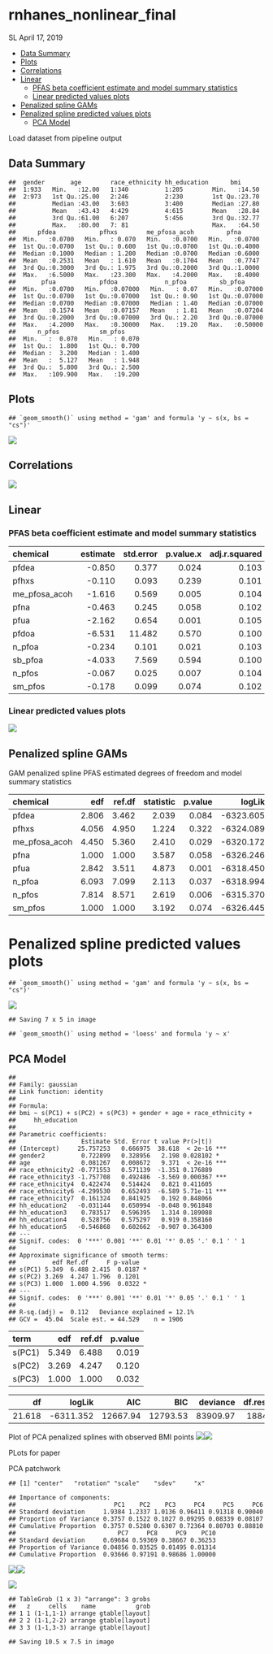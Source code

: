 rnhanes\_nonlinear\_final
================
SL
April 17, 2019

-   [Data Summary](#data-summary)
-   [Plots](#plots)
-   [Correlations](#correlations)
-   [Linear](#linear)
    -   [PFAS beta coefficient estimate and model summary statistics](#pfas-beta-coefficient-estimate-and-model-summary-statistics)
    -   [Linear predicted values plots](#linear-predicted-values-plots)
-   [Penalized spline GAMs](#penalized-spline-gams)
-   [Penalized spline predicted values plots](#penalized-spline-predicted-values-plots)
    -   [PCA Model](#pca-model)

Load dataset from pipeline output

Data Summary
------------

    ##  gender       age        race_ethnicity hh_education      bmi       
    ##  1:933   Min.   :12.00   1:340          1:205        Min.   :14.50  
    ##  2:973   1st Qu.:25.00   2:246          2:230        1st Qu.:23.70  
    ##          Median :43.00   3:603          3:400        Median :27.80  
    ##          Mean   :43.43   4:429          4:615        Mean   :28.84  
    ##          3rd Qu.:61.00   6:207          5:456        3rd Qu.:32.77  
    ##          Max.   :80.00   7: 81                       Max.   :64.50  
    ##      pfdea            pfhxs        me_pfosa_acoh         pfna       
    ##  Min.   :0.0700   Min.   : 0.070   Min.   :0.0700   Min.   :0.0700  
    ##  1st Qu.:0.0700   1st Qu.: 0.600   1st Qu.:0.0700   1st Qu.:0.4000  
    ##  Median :0.1000   Median : 1.200   Median :0.0700   Median :0.6000  
    ##  Mean   :0.2531   Mean   : 1.610   Mean   :0.1704   Mean   :0.7747  
    ##  3rd Qu.:0.3000   3rd Qu.: 1.975   3rd Qu.:0.2000   3rd Qu.:1.0000  
    ##  Max.   :6.5000   Max.   :23.300   Max.   :4.2000   Max.   :8.4000  
    ##       pfua            pfdoa             n_pfoa         sb_pfoa       
    ##  Min.   :0.0700   Min.   :0.07000   Min.   : 0.07   Min.   :0.07000  
    ##  1st Qu.:0.0700   1st Qu.:0.07000   1st Qu.: 0.90   1st Qu.:0.07000  
    ##  Median :0.0700   Median :0.07000   Median : 1.40   Median :0.07000  
    ##  Mean   :0.1574   Mean   :0.07157   Mean   : 1.81   Mean   :0.07204  
    ##  3rd Qu.:0.2000   3rd Qu.:0.07000   3rd Qu.: 2.20   3rd Qu.:0.07000  
    ##  Max.   :4.2000   Max.   :0.30000   Max.   :19.20   Max.   :0.50000  
    ##      n_pfos           sm_pfos      
    ##  Min.   :  0.070   Min.   : 0.070  
    ##  1st Qu.:  1.800   1st Qu.: 0.700  
    ##  Median :  3.200   Median : 1.400  
    ##  Mean   :  5.127   Mean   : 1.948  
    ##  3rd Qu.:  5.800   3rd Qu.: 2.500  
    ##  Max.   :109.900   Max.   :19.200

Plots
-----

    ## `geom_smooth()` using method = 'gam' and formula 'y ~ s(x, bs = "cs")'

![](rnhanes_nonlinear_final_files/figure-markdown_github/unnamed-chunk-2-1.png)

Correlations
------------

![](rnhanes_nonlinear_final_files/figure-markdown_github/unnamed-chunk-3-1.png)

Linear
------

### PFAS beta coefficient estimate and model summary statistics

| chemical        |  estimate|  std.error|  p.value.x|  adj.r.squared|  statistic|     logLik|       AIC|       BIC|
|:----------------|---------:|----------:|----------:|--------------:|----------:|----------:|---------:|---------:|
| pfdea           |    -0.850|      0.377|      0.024|          0.103|     19.165|  -6325.497|  12679.00|  12756.73|
| pfhxs           |    -0.110|      0.093|      0.239|          0.101|     18.821|  -6327.351|  12682.70|  12760.44|
| me\_pfosa\_acoh |    -1.616|      0.569|      0.005|          0.104|     19.444|  -6323.994|  12675.99|  12753.73|
| pfna            |    -0.463|      0.245|      0.058|          0.102|     19.026|  -6326.246|  12680.49|  12758.23|
| pfua            |    -2.162|      0.654|      0.001|          0.105|     19.710|  -6322.563|  12673.13|  12750.86|
| pfdoa           |    -6.531|     11.482|      0.570|          0.100|     18.722|  -6327.888|  12683.77|  12761.51|
| n\_pfoa         |    -0.234|      0.101|      0.021|          0.103|     19.188|  -6325.375|  12678.75|  12756.49|
| sb\_pfoa        |    -4.033|      7.569|      0.594|          0.100|     18.718|  -6327.907|  12683.82|  12761.55|
| n\_pfos         |    -0.067|      0.025|      0.007|          0.104|     19.377|  -6324.356|  12676.71|  12754.45|
| sm\_pfos        |    -0.178|      0.099|      0.074|          0.102|     18.989|  -6326.445|  12680.89|  12758.63|

### Linear predicted values plots

![](rnhanes_nonlinear_final_files/figure-markdown_github/lm_plot-1.png)

Penalized spline GAMs
---------------------

GAM penalized spline PFAS estimated degrees of freedom and model summary statistics

| chemical        |    edf|  ref.df|  statistic|  p.value|     logLik|       AIC|       BIC|
|:----------------|------:|-------:|----------:|--------:|----------:|---------:|---------:|
| pfdea           |  2.806|   3.462|      2.039|    0.084|  -6323.605|  12678.82|  12766.59|
| pfhxs           |  4.056|   4.950|      1.224|    0.322|  -6324.089|  12682.29|  12777.00|
| me\_pfosa\_acoh |  4.450|   5.360|      2.410|    0.029|  -6320.172|  12675.25|  12772.14|
| pfna            |  1.000|   1.000|      3.587|    0.058|  -6326.246|  12680.49|  12758.23|
| pfua            |  2.842|   3.511|      4.873|    0.001|  -6318.450|  12668.58|  12756.55|
| n\_pfoa         |  6.093|   7.099|      2.113|    0.037|  -6318.994|  12676.17|  12782.19|
| n\_pfos         |  7.814|   8.571|      2.619|    0.006|  -6315.370|  12672.37|  12787.95|
| sm\_pfos        |  1.000|   1.000|      3.192|    0.074|  -6326.445|  12680.89|  12758.63|

Penalized spline predicted values plots
=======================================

    ## `geom_smooth()` using method = 'gam' and formula 'y ~ s(x, bs = "cs")'

![](rnhanes_nonlinear_final_files/figure-markdown_github/ps_plot-1.png)

    ## Saving 7 x 5 in image

    ## `geom_smooth()` using method = 'loess' and formula 'y ~ x'

PCA Model
---------

    ## 
    ## Family: gaussian 
    ## Link function: identity 
    ## 
    ## Formula:
    ## bmi ~ s(PC1) + s(PC2) + s(PC3) + gender + age + race_ethnicity + 
    ##     hh_education
    ## 
    ## Parametric coefficients:
    ##                  Estimate Std. Error t value Pr(>|t|)    
    ## (Intercept)     25.757253   0.666975  38.618  < 2e-16 ***
    ## gender2          0.722899   0.328956   2.198 0.028102 *  
    ## age              0.081267   0.008672   9.371  < 2e-16 ***
    ## race_ethnicity2 -0.771553   0.571139  -1.351 0.176889    
    ## race_ethnicity3 -1.757708   0.492486  -3.569 0.000367 ***
    ## race_ethnicity4  0.422474   0.514424   0.821 0.411605    
    ## race_ethnicity6 -4.299530   0.652493  -6.589 5.71e-11 ***
    ## race_ethnicity7  0.161324   0.841925   0.192 0.848066    
    ## hh_education2   -0.031144   0.650994  -0.048 0.961848    
    ## hh_education3    0.783517   0.596395   1.314 0.189088    
    ## hh_education4    0.528756   0.575297   0.919 0.358160    
    ## hh_education5   -0.546868   0.602662  -0.907 0.364300    
    ## ---
    ## Signif. codes:  0 '***' 0.001 '**' 0.01 '*' 0.05 '.' 0.1 ' ' 1
    ## 
    ## Approximate significance of smooth terms:
    ##          edf Ref.df     F p-value  
    ## s(PC1) 5.349  6.488 2.415  0.0187 *
    ## s(PC2) 3.269  4.247 1.796  0.1201  
    ## s(PC3) 1.000  1.000 4.596  0.0322 *
    ## ---
    ## Signif. codes:  0 '***' 0.001 '**' 0.01 '*' 0.05 '.' 0.1 ' ' 1
    ## 
    ## R-sq.(adj) =  0.112   Deviance explained = 12.1%
    ## GCV =  45.04  Scale est. = 44.529    n = 1906

| term   |    edf|  ref.df|  p.value|
|:-------|------:|-------:|--------:|
| s(PC1) |  5.349|   6.488|    0.019|
| s(PC2) |  3.269|   4.247|    0.120|
| s(PC3) |  1.000|   1.000|    0.032|

|      df|     logLik|       AIC|       BIC|  deviance|  df.residual|
|-------:|----------:|---------:|---------:|---------:|------------:|
|  21.618|  -6311.352|  12667.94|  12793.53|  83909.97|     1884.382|

Plot of PCA penalized splines with observed BMI points ![](rnhanes_nonlinear_final_files/figure-markdown_github/pca_plot-1.png)![](rnhanes_nonlinear_final_files/figure-markdown_github/pca_plot-2.png)

PLots for paper

PCA patchwork

    ## [1] "center"   "rotation" "scale"    "sdev"     "x"

    ## Importance of components:
    ##                           PC1    PC2    PC3     PC4     PC5     PC6
    ## Standard deviation     1.9384 1.2337 1.0136 0.96411 0.91318 0.90040
    ## Proportion of Variance 0.3757 0.1522 0.1027 0.09295 0.08339 0.08107
    ## Cumulative Proportion  0.3757 0.5280 0.6307 0.72364 0.80703 0.88810
    ##                            PC7     PC8     PC9    PC10
    ## Standard deviation     0.69684 0.59369 0.38667 0.36253
    ## Proportion of Variance 0.04856 0.03525 0.01495 0.01314
    ## Cumulative Proportion  0.93666 0.97191 0.98686 1.00000

![](rnhanes_nonlinear_final_files/figure-markdown_github/PCA-1.png)![](rnhanes_nonlinear_final_files/figure-markdown_github/PCA-2.png)

![](rnhanes_nonlinear_final_files/figure-markdown_github/pca_patchwork-1.png)

    ## TableGrob (1 x 3) "arrange": 3 grobs
    ##   z     cells    name           grob
    ## 1 1 (1-1,1-1) arrange gtable[layout]
    ## 2 2 (1-1,2-2) arrange gtable[layout]
    ## 3 3 (1-1,3-3) arrange gtable[layout]

    ## Saving 10.5 x 7.5 in image
